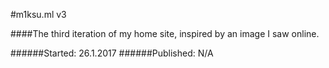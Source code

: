 #m1ksu.ml v3

####The third iteration of my home site, inspired by an image I saw online.

######Started: 26.1.2017
######Published: N/A
